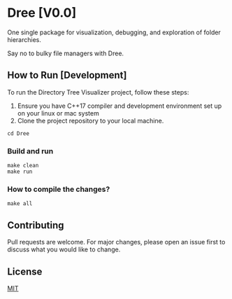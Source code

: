# Dree [V0.0]

One single package for visualization, debugging, and exploration of folder hierarchies.

Say no to bulky file managers with Dree.

## How to Run [Development]

To run the Directory Tree Visualizer project, follow these steps:

1. Ensure you have C++17 compiler and development environment set up on your linux or mac system
2. Clone the project repository to your local machine.

```shell
cd Dree
```

### Build and run

```shell
make clean
make run
```

### How to compile the changes?

```shell
make all
```

## Contributing

Pull requests are welcome. For major changes, please open an issue first
to discuss what you would like to change.

## License

[MIT](https://choosealicense.com/licenses/mit/)

